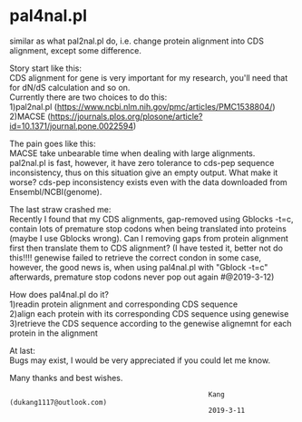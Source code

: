 # pal4nal.pl
similar as what pal2nal.pl do, i.e. change protein alignment into CDS alignment, except some difference.

Story start like this:    
  CDS alignment for gene is very important for my research, you'll need that for dN/dS calculation and so on.   
  Currently there are two choices to do this:    
  1)pal2nal.pl (https://www.ncbi.nlm.nih.gov/pmc/articles/PMC1538804/)      
  2)MACSE (https://journals.plos.org/plosone/article?id=10.1371/journal.pone.0022594)   

The pain goes like this:    
  MACSE take unbearable time when dealing with large alignments.   
  pal2nal.pl is fast, however, it have zero tolerance to cds-pep sequence inconsistency, thus on this situation give an empty output. What make it worse? cds-pep inconsistency exists even with the data downloaded from Ensembl/NCBI(genome).   

The last straw crashed me:    
  Recently I found that my CDS alignments, gap-removed using Gblocks -t=c, contain lots of premature stop codons when being    translated into proteins (maybe I use Gblocks wrong). Can I removing gaps from protein alignment first then translate them to CDS alignment? (I have tested it, better not do this!!!! genewise failed to retrieve the correct condon in some case, however, the good news is, when using pal4nal.pl with "Gblock -t=c" afterwards, premature stop codons never pop out again #@2019-3-12)

How does pal4nal.pl do it?   
  1)readin protein alignment and corresponding CDS sequence   
  2)align each protein with its corresponding CDS sequence using genewise    
  3)retrieve the CDS sequence according to the genewise alignemnt for each protein in the alignment   

At last:    
  Bugs may exist, I would be very appreciated if you could let me know.   

Many thanks and best wishes.   

                                                     Kang (dukang1117@outlook.com)
                                                     2019-3-11

